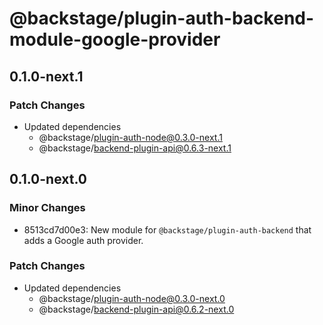 # @backstage/plugin-auth-backend-module-google-provider

## 0.1.0-next.1

### Patch Changes

- Updated dependencies
  - @backstage/plugin-auth-node@0.3.0-next.1
  - @backstage/backend-plugin-api@0.6.3-next.1

## 0.1.0-next.0

### Minor Changes

- 8513cd7d00e3: New module for `@backstage/plugin-auth-backend` that adds a Google auth provider.

### Patch Changes

- Updated dependencies
  - @backstage/plugin-auth-node@0.3.0-next.0
  - @backstage/backend-plugin-api@0.6.2-next.0
